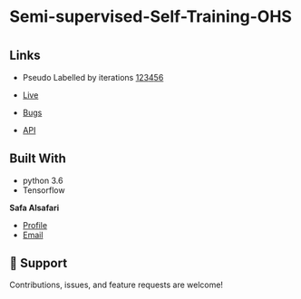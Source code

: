 # Semi-supervised-Self-Training-OHS
<h1 align="center"><project-name></h1>

<p align="center"><project-description></p>

## Links

- Pseudo Labelled by iterations [1](https://github.com/Rohit19060/<project-name> "<project-name> Repo")[2](https://github.com/Rohit19060/<project-name> "<project-name> Repo")[3](https://github.com/Rohit19060/<project-name> "<project-name> Repo")[4](https://github.com/Rohit19060/<project-name> "<project-name> Repo")[5](https://github.com/Rohit19060/<project-name> "<project-name> Repo")[6](https://github.com/Rohit19060/<project-name> "<project-name> Repo")

- [Live](<Homepage url> "Live View")

- [Bugs](https://github.com/Rohit19060/<project-name>/issues "Issues Page")

- [API](<API Link> "API")



## Built With

- python 3.6
- Tensorflow




**Safa Alsafari**

- [Profile](https://github.com/safa212 "Safa Alsafari")
- [Email](mailto:sbalsefri@gmail.com?subject=Hi "Hi!")


## 🤝 Support

Contributions, issues, and feature requests are welcome!

